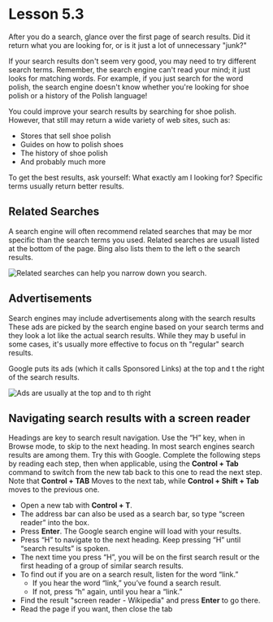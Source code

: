 # Lesson 5.3

After you do a search, glance over the first page of search results. Did it return what you are looking for, or is it just a lot of unnecessary "junk?"

If your search results don't seem very good, you may need to try different search terms. Remember, the search engine can't read your mind; it just looks for matching words. For example, if you just search for the word polish, the search engine doesn't know whether you're looking for shoe polish or a history of the Polish language!

You could improve your search results by searching for shoe polish. However, that still may return a wide variety of web sites, such as:

-   Stores that sell shoe polish
-   Guides on how to polish shoes
-   The history of shoe polish
-   And probably much more

To get the best results, ask yourself: What exactly am I looking for? Specific terms usually return better results.

## Related Searches

A search engine will often recommend related searches that may be mor specific than the search terms you used. Related searches are usuall listed at the bottom of the page. Bing also lists them to the left o the search results.

![Related searches can help you narrow down you search.](https://lh4.googleusercontent.com/l8zNTRRi62yrWyBKkWfzr7fkhkc7-Ji_ONUPYwRY38aGckhDOg3iK0MwdbWzVWSofMY1w4z9yEaEmvjmnQZMZIm0zjPrH-T4qhwWzashURwA6M4YOtG6-40F4kkcPs8f8i4UAE0)

## Advertisements

Search engines may include advertisements along with the search results These ads are picked by the search engine based on your search terms and they look a lot like the actual search results. While they may b useful in some cases, it's usually more effective to focus on th "regular" search results.

Google puts its ads (which it calls Sponsored Links) at the top and t the right of the search results.

![Ads are usually at the top and to th right](https://lh5.googleusercontent.com/U-keOq50vXFaEZ8HDpSlPrjx3OllnAp2UYhnOg5jijc2naU1kd8xUXkg_Hc09Ot1SSEWJuq8a9GUMaKChiZQnoGhHmAW9NYRBd5J310zE4bd8pN377B9gXncHj0wi34xqP8BvIs)

## Navigating search results with a screen reader

Headings are key to search result navigation. Use the “H” key, when in
Browse mode, to skip to the next heading. In most search engines
search results are among them. Try this with Google. Complete the
following steps by reading each step, then when applicable, using the
**Control + Tab** command to switch from the new tab back to this one
to read the next step. Note that **Control + TAB** Moves to the next tab, while **Control + Shift +
Tab** moves to the previous one.

- Open a new tab with **Control + T**.
- The address bar can also be used as a search bar, so type “screen   reader” into the box.
- Press **Enter**. The Google search engine will load with your   results.
- Press “H” to navigate to the next heading. Keep pressing “H” until   “search results” is spoken.
- The next time you press “H”, you will be on the first search result   or the first heading of a group of similar search results.
- To find out if you are on a search result, listen for the word “link.”
  - If you hear the word “link,” you’ve found a search result.
  - If not, press “h” again, until you hear a “link.”
- Find the result "screen reader - Wikipedia" and press **Enter** to go there.
- Read the page if you want, then close the tab 
